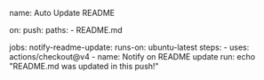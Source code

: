 name: Auto Update README

on:
  push:
    paths:
      - README.md

jobs:
  notify-readme-update:
    runs-on: ubuntu-latest
    steps:
      - uses: actions/checkout@v4
      - name: Notify on README update
        run: echo "README.md was updated in this push!"
